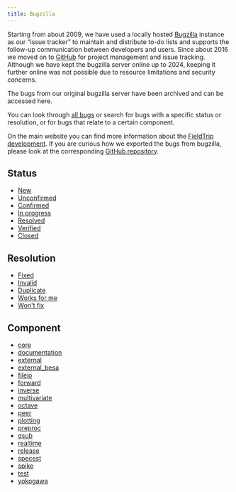 ```yaml
---
title: Bugzilla
---
```


Starting from about 2009, we have used a locally hosted [Bugzilla](http://www.bugzilla.org) instance as our “issue tracker” to maintain and distribute to-do lists and supports the follow-up communication between developers and users. Since about 2016 we moved on to [GitHub](https://github.com/fieldtrip) for project management and issue tracking. Although we have kept the bugzilla server online up to 2024, keeping it further online was not possible due to resource limitations and security concerns.

The bugs from our original bugzilla server have been archived and can be accessed here.

You can look through [all bugs](/all) or search for bugs with a specific status or resolution, or for bugs that relate to a certain component.

On the main website you can find more information about the [FieldTrip development](https://www.fieldtriptoolbox.org/development). If you are curious how we exported the bugs from bugzilla, please look at the corresponding [GitHub repository](https://github.com/fieldtrip/bugzilla).  

## Status

- [New](/status/new)
- [Unconfirmed](/status/unconfirmed)
- [Confirmed](/status/confirmed)
- [In progress](/status/in_progress)
- [Resolved](/status/resolved)
- [Verified](/status/verified)
- [Closed](/status/closed)

## Resolution

- [Fixed](/resolution/fixed)
- [Invalid](/resolution/invalid)
- [Duplicate](/resolution/duplicate)
- [Works for me](/resolution/worksforme)
- [Won't fix](/resolution/wontfix)

## Component

- [core](/component/core)
- [documentation](/component/documentation)
- [external](/component/external)
- [external_besa](/component/external_besa)
- [fileio](/component/fileio)
- [forward](/component/forward)
- [inverse](/component/inverse)
- [multivariate](/component/multivariate)
- [octave](/component/octave)
- [peer](/component/peer)
- [plotting](/component/plotting)
- [preproc](/component/preproc)
- [qsub](/component/qsub)
- [realtime](/component/realtime)
- [release](/component/release)
- [specest](/component/specest)
- [spike](/component/spike)
- [test](/component/test)
- [yokogawa](/component/yokogawa)
